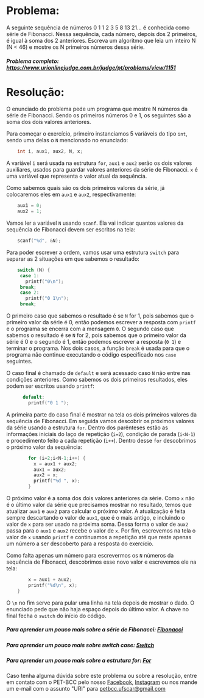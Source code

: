 # Problema:

A seguinte sequência de números 0 1 1 2 3 5 8 13 21... é conhecida como série de Fibonacci. Nessa sequência, cada número, depois dos 2 primeiros, é igual à soma dos 2 anteriores. Escreva um algoritmo que leia um inteiro N (N < 46) e mostre os N primeiros números dessa série.

##### Problema completo: https://www.urionlinejudge.com.br/judge/pt/problems/view/1151

# Resolução:

O enunciado do problema pede um programa que mostre N números da série de Fibonacci. Sendo os primeiros números 0 e 1, os seguintes são a soma dos dois valores anteriores.

Para começar o exercício, primeiro instanciamos 5 variáveis do tipo `int`, sendo uma delas o `N` mencionado no enunciado:
```c
    int i, aux1, aux2, N, x;
```
A variável `i` será usada na estrutura `for`, `aux1` e `aux2` serão os dois valores auxiliares, usados para guardar valores anteriores da série de Fibonacci. `x` é uma variável que representa o valor atual da sequência.

Como sabemos quais são os dois primeiros valores da série, já colocaremos eles em `aux1` e `aux2`, respectivamente:
```c
    aux1 = 0;
    aux2 = 1;
```
Vamos ler a variável `N` usando `scanf`. Ela vai indicar quantos valores da sequência de Fibonacci devem ser escritos na tela:
```c
    scanf("%d", &N);
```
Para poder escrever a ordem, vamos usar uma estrutura `switch` para separar as 2 situações em que sabemos o resultado:
 ```c
     switch (N) {
      case 1:
        printf("0\n");
      break;
      case 2:
        printf("0 1\n");
      break;
 ```
O primeiro caso que sabemos o resultado é se `N` for 1, pois sabemos que o primeiro valor da série é 0, então podemos escrever a resposta com `printf` e o programa se encerra com a mensagem `0`. O segundo caso que sabemos o resultado é se `N` for 2, pois sabemos que o primeiro valor da série é 0 e o segundo é 1, então podemos escrever a resposta (`0 1`) e terminar o programa. Nos dois casos, a função `break` é usada para que o programa não continue executando o código especificado nos `case` seguintes.

O caso final é chamado de `default` e será acessado caso `N` não entre nas condições anteriores. Como sabemos os dois primeiros resultados, eles podem ser escritos usando `printf`:
```c
      default:
        printf("0 1 ");
```
A primeira parte do caso final é mostrar na tela os dois primeiros valores da sequência de Fibonacci. Em seguida vamos descobrir os próximos valores da série usando a estrutura `for`. Dentro dos parênteses estão as informações iniciais do laço de repetição (`i=2`), condição de parada (`i<N-1`) e procedimento feito a cada repetição (`i++`). Dentro desse `for` descobrimos o próximo valor da sequência:
```c
        for (i=2;i<N-1;i++) {
          x = aux1 + aux2;
          aux1 = aux2;
          aux2 = x;
          printf("%d ", x);
        }
```
O próximo valor é a soma dos dois valores anteriores da série. Como `x` não é o último valor da série que precisamos mostrar no resultado, temos que atualizar `aux1` e `aux2` para calcular o próximo valor. A atualização é feita sempre descartando o valor de `aux1`, que é o mais antigo, e incluindo o valor de `x` para ser usado na próxima soma. Dessa forma o valor de `aux2` passa para o `aux1` e `aux2` recebe o valor de `x`. Por fim, escrevemos na tela o valor de `x` usando `printf` e continuamos a repetição até que reste apenas um número a ser descoberto para a resposta do exercício.

Como falta apenas um número para escrevermos os `N` números da sequência de Fibonacci, descobrimos esse novo valor e escrevemos ele na tela:
```c
        x = aux1 + aux2;
        printf("%d\n", x);
    }
```
O `\n` no fim serve para pular uma linha na tela depois de mostrar o dado. O enunciado pede que não haja espaço depois do último valor. A chave no final fecha o `switch` do início do código.

##### Para aprender um pouco mais sobre a série de Fibonacci: [Fibonacci](https://brasilescola.uol.com.br/matematica/sequencia-fibonacci.htm)
##### Para aprender um pouco mais sobre switch case: [Switch](http://linguagemc.com.br/o-comando-switch-case-em-c/)
##### Para aprender um pouco mais sobre a estrutura for: [For](http://linguagemc.com.br/a-estrutura-de-repeticao-for-em-c/)

Caso tenha alguma dúvida sobre este problema ou sobre a resolução, entre em contato com o PET-BCC pelo nosso
[Facebook](https://www.facebook.com/petbcc/),
[Instagram](https://www.instagram.com/petbcc.ufscar/)
ou nos mande um e-mail com o assunto "URI" para  petbcc.ufscar@gmail.com
